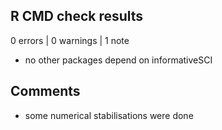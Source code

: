 ## R CMD check results

0 errors | 0 warnings | 1 note

* no other packages depend on informativeSCI

## Comments

* some numerical stabilisations were done
